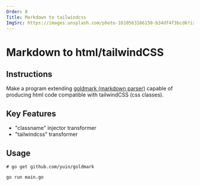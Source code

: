 ```yaml
---
Order: 8
Title: Markdown to tailwindcss
ImgSrc: https://images.unsplash.com/photo-1610563166150-b34df4f3bcd6?ixid=M3w2NjYzMTJ8MHwxfHJhbmRvbXx8fHx8fHx8fDE3MjkyNzkxOTh8&ixlib=rb-4.0.3
---
```


# Markdown to html/tailwindCSS

## Instructions

Make a program extending [goldmark (markdown parser)](https://github.com/yuin/goldmark)
capable of producing html code compatible with tailwindCSS 
(css classes).

## Key Features

- "classname" injector transformer
- "tailwindcss" transformer

## Usage

```shell
# go get github.com/yuin/goldmark

go run main.go
```
